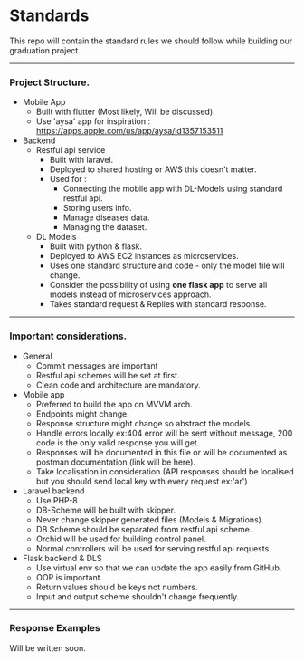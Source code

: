 # Standards

This repo will contain the standard rules we should follow while building our graduation project.

---

### Project Structure.

- Mobile App
    - Built with flutter (Most likely, Will be discussed).
    - Use 'aysa' app for inspiration : https://apps.apple.com/us/app/aysa/id1357153511
- Backend
    - Restful api service
        - Built with laravel.
        - Deployed to shared hosting or AWS this doesn't matter.
        - Used for :
            - Connecting the mobile app with DL-Models using standard restful api.
            - Storing users info.
            - Manage diseases data.
            - Managing the dataset.
    - DL Models
        - Built with python & flask.
        - Deployed to AWS EC2 instances as microservices.
        - Uses one standard structure and code - only the model file will change.
        - Consider the possibility of using **one flask app** to serve all models instead of microservices approach.
        - Takes standard request & Replies with standard response.

---

### Important considerations.

- General
    - Commit messages are important
    - Restful api schemes will be set at first.
    - Clean code and architecture are mandatory.
- Mobile app
    - Preferred to build the app on MVVM arch.
    - Endpoints might change.
    - Response structure might change so abstract the models.
    - Handle errors locally ex:404 error will be sent without message, 200 code is the only valid response you will get.
    - Responses will be documented in this file or will be documented as postman documentation (link will be here).
    - Take localisation in consideration (API responses should be localised but you should send local key with every
      request ex:'ar')
- Laravel backend
    - Use PHP-8
    - DB-Scheme will be built with skipper.
    - Never change skipper generated files (Models & Migrations).
    - DB Scheme should be separated from restful api scheme.
    - Orchid will be used for building control panel.
    - Normal controllers will be used for serving restful api requests.
- Flask backend & DLS
    - Use virtual env so that we can update the app easily from GitHub.
    - OOP is important.
    - Return values should be keys not numbers.
    - Input and output scheme shouldn't change frequently.

---

### Response Examples

Will be written soon.